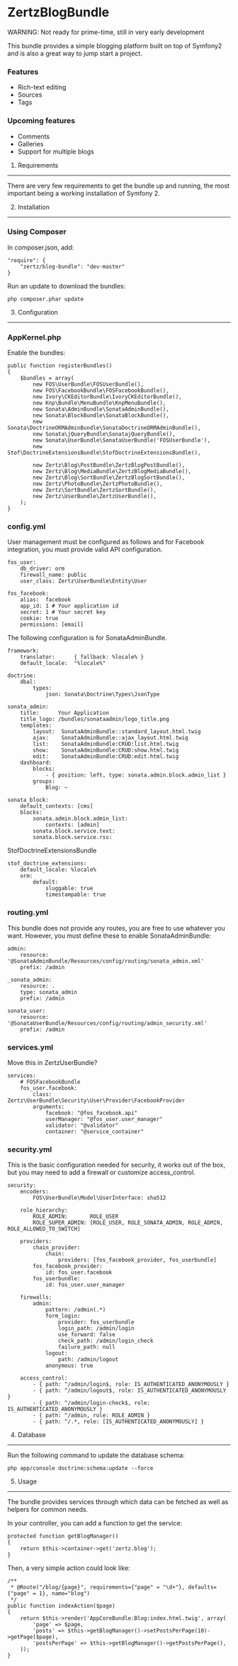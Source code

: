 ZertzBlogBundle
========================

WARNING: Not ready for prime-time, still in very early development

This bundle provides a simple blogging platform built on top of Symfony2 and is
also a great way to jump start a project.

### Features
- Rich-text editing
- Sources
- Tags

### Upcoming features
- Comments
- Galleries
- Support for multiple blogs

1) Requirements
----------------------------------

There are very few requirements to get the bundle up and running, the most
important being a working installation of Symfony 2.

2) Installation
----------------------------------

### Using Composer

In composer.json, add:

    "require": {
        "zertz/blog-bundle": "dev-master"
    }

Run an update to download the bundles:

    php composer.phar update

3) Configuration
----------------------------------

### AppKernel.php

Enable the bundles:

    public function registerBundles()
    {
        $bundles = array(
            new FOS\UserBundle\FOSUserBundle(),
            new FOS\FacebookBundle\FOSFacebookBundle(),
            new Ivory\CKEditorBundle\IvoryCKEditorBundle(),
            new Knp\Bundle\MenuBundle\KnpMenuBundle(),
            new Sonata\AdminBundle\SonataAdminBundle(),
            new Sonata\BlockBundle\SonataBlockBundle(),
            new Sonata\DoctrineORMAdminBundle\SonataDoctrineORMAdminBundle(),
            new Sonata\jQueryBundle\SonatajQueryBundle(),
            new Sonata\UserBundle\SonataUserBundle('FOSUserBundle'),
            new Stof\DoctrineExtensionsBundle\StofDoctrineExtensionsBundle(),
            
            new Zertz\Blog\PostBundle\ZertzBlogPostBundle(),
            new Zertz\Blog\MediaBundle\ZertzBlogMediaBundle(),
            new Zertz\Blog\SortBundle\ZertzBlogSortBundle(),
            new Zertz\PhotoBundle\ZertzPhotoBundle(),
            new Zertz\SortBundle\ZertzSortBundle(),
            new Zertz\UserBundle\ZertzUserBundle(),
        );
    }

### config.yml

User management must be configured as follows and for Facebook integration, you
must provide valid API configuration.

    fos_user:
        db_driver: orm
        firewall_name: public
        user_class: Zertz\UserBundle\Entity\User

    fos_facebook:
        alias:  facebook
        app_id: 1 # Your application id
        secret: 1 # Your secret key
        cookie: true
        permissions: [email]

The following configuration is for SonataAdminBundle.

    framework:
        translator:      { fallback: %locale% }
        default_locale:  "%locale%"

    doctrine:
        dbal:
            types:
                json: Sonata\Doctrine\Types\JsonType

    sonata_admin:
        title:      Your Application
        title_logo: /bundles/sonataadmin/logo_title.png
        templates:
            layout:  SonataAdminBundle::standard_layout.html.twig
            ajax:    SonataAdminBundle::ajax_layout.html.twig
            list:    SonataAdminBundle:CRUD:list.html.twig
            show:    SonataAdminBundle:CRUD:show.html.twig
            edit:    SonataAdminBundle:CRUD:edit.html.twig
        dashboard:
            blocks:
                - { position: left, type: sonata.admin.block.admin_list }
            groups:
                Blog: ~

    sonata_block:
        default_contexts: [cms]
        blocks:
            sonata.admin.block.admin_list:
                contexts: [admin]
            sonata.block.service.text:
            sonata.block.service.rss:

StofDoctrineExtensionsBundle

    stof_doctrine_extensions:
        default_locale: %locale%
        orm:
            default:
                sluggable: true
                timestampable: true

### routing.yml

This bundle does not provide any routes, you are free to use whatever you want.
However, you must define these to enable SonataAdminBundle:

    admin:
        resource: '@SonataAdminBundle/Resources/config/routing/sonata_admin.xml'
        prefix: /admin

    _sonata_admin:
        resource: .
        type: sonata_admin
        prefix: /admin

    sonata_user:
        resource: '@SonataUserBundle/Resources/config/routing/admin_security.xml'
        prefix: /admin

### services.yml

Move this in ZertzUserBundle?

    services:
        # FOSFacebookBundle
        fos_user.facebook:
            class: Zertz\UserBundle\Security\User\Provider\FacebookProvider
            arguments:
                facebook: "@fos_facebook.api"
                userManager: "@fos_user.user_manager"
                validator: "@validator"
                container: "@service_container"

### security.yml

This is the basic configuration needed for security, it works out of the box,
but you may need to add a firewall or customize access_control.

    security:
        encoders:
            FOS\UserBundle\Model\UserInterface: sha512

        role_hierarchy:
            ROLE_ADMIN:       ROLE_USER
            ROLE_SUPER_ADMIN: [ROLE_USER, ROLE_SONATA_ADMIN, ROLE_ADMIN, ROLE_ALLOWED_TO_SWITCH]

        providers:
            chain_provider:
                chain:
                    providers: [fos_facebook_provider, fos_userbundle]
            fos_facebook_provider:
                id: fos_user.facebook
            fos_userbundle:
                id: fos_user.user_manager

        firewalls:
            admin:
                pattern: /admin(.*)
                form_login:
                    provider: fos_userbundle
                    login_path: /admin/login
                    use_forward: false
                    check_path: /admin/login_check
                    failure_path: null
                logout:
                    path: /admin/logout
                anonymous: true

        access_control:
            - { path: ^/admin/login$, role: IS_AUTHENTICATED_ANONYMOUSLY }
            - { path: ^/admin/logout$, role: IS_AUTHENTICATED_ANONYMOUSLY }
            - { path: ^/admin/login-check$, role: IS_AUTHENTICATED_ANONYMOUSLY }
            - { path: ^/admin, role: ROLE_ADMIN }
            - { path: ^/.*, role: [IS_AUTHENTICATED_ANONYMOUSLY] }

4) Database
----------------------------------

Run the following command to update the database schema:

    php app/console doctrine:schema:update --force

5) Usage
----------------------------------

The bundle provides services through which data can be fetched as well as
helpers for common needs.

In your controller, you can add a function to get the service:

    protected function getBlogManager()
    {
        return $this->container->get('zertz.blog');
    }

Then, a very simple action could look like:

    /**
     * @Route("/blog/{page}", requirements={"page" = "\d+"}, defaults={"page" = 1}, name="blog")
     */
    public function indexAction($page)
    {
        return $this->render('AppCoreBundle:Blog:index.html.twig', array(
            'page' => $page,
            'posts' => $this->getBlogManager()->setPostsPerPage(10)->getPage($page),
            'postsPerPage' => $this->getBlogManager()->getPostsPerPage(),
        ));
    }
